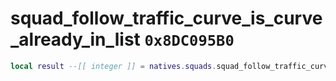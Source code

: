 # squad_follow_traffic_curve_is_curve_already_in_list `0x8DC095B0`

```lua
local result --[[ integer ]] = natives.squads.squad_follow_traffic_curve_is_curve_already_in_list(_unk0 --[[ integer ]], _unk1 --[[ integer ]], _unk2 --[[ integer ]], _unk3 --[[ integer ]], _unk4 --[[ integer ]])
```